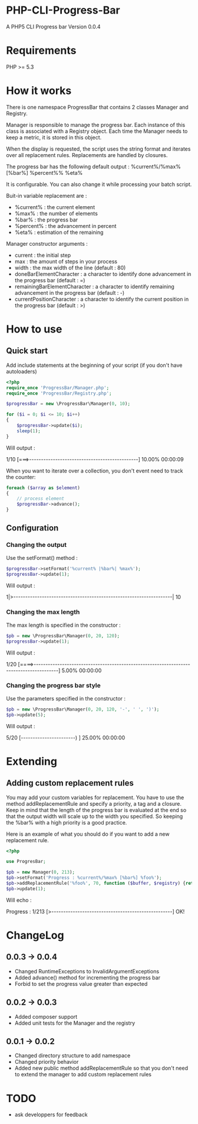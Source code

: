 PHP-CLI-Progress-Bar
====================

A PHP5 CLI Progress bar
Version 0.0.4

Requirements
============

PHP >= 5.3

How it works
============

There is one namespace ProgressBar that contains 2 classes Manager and Registry.

Manager is responsible to manage the progress bar. Each instance of this class is associated with a 
Registry object. Each time the Manager needs to keep a metric, it is stored in this object.

When the display is requested, the script uses the string format and iterates over 
all replacement rules. Replacements are handled by closures.

The progress bar has the following default output : 
%current%/%max% [%bar%] %percent%% %eta%

It is configurable. You can also change it while processing your batch script.

Buit-in variable replacement are : 
* %current% : the current element
* %max% : the number of elements
* %bar% : the progress bar
* %percent% : the advancement in percent
* %eta% : estimation of the remaining

Manager constructor arguments :
* current : the initial step
* max : the amount of steps in your process
* width : the max width of the line (default : 80)
* doneBarElementCharacter : a character to identify done advancement in the progress bar (default : =)
* remainingBarElementCharacter : a character to identify remaining advancement in the progress bar (default : -)
* currentPositionCharacter : a character to identify the current position in the progress bar (default : >)


How to use
==========

Quick start
-----------

Add include statements at the beginning of your script (if you don't have autoloaders)

```php
<?php
require_once 'ProgressBar/Manager.php';
require_once 'ProgressBar/Registry.php';

$progressBar = new \ProgressBar\Manager(0, 10);

for ($i = 0; $i <= 10; $i++)
{
    $progressBar->update($i);
    sleep(1);
}
```

Will output : 

1/10 [===>----------------------------------------------] 10.00% 00:00:09

When you want to iterate over a collection, you don't event need to track the counter:

```php
foreach ($array as $element)
{
    // process element
    $progressBar->advance();
}
```

Configuration
-------------

### Changing the output ###

Use the setFormat() method : 

```php
$progressBar->setFormat('%current% |%bar%| %max%');
$progressBar->update(1);
```

Will output : 

1|>-------------------------------------------------------------------| 10


### Changing the max length ###

The max length is specified in the constructor :  
 
```php
$pb = new \ProgressBar\Manager(0, 20, 120);
$progressBar->update(1);
```


Will output :

1/20 [====>----------------------------------------------------------------------------------------] 5.00% 00:00:00


### Changing the progress bar style ###

Use the parameters specified in the constructor : 

```php
$pb = new \ProgressBar\Manager(0, 20, 120, '-', ' ', ')');
$pb->update(5);
```

Will output :

5/20 [-----------------------)                                                                    ] 25.00% 00:00:00

 
Extending
=========

Adding custom replacement rules
-------------------------------

You may add your custom variables for replacement. You have to use the method addReplacementRule and specify a priority, a tag and a closure.
Keep in mind that the length of the progress bar is evaluated at the end so that the output width will scale up to the width you specified.
So keeping the %bar% with a high priority is a good practice.

Here is an example of what you should do if you want to add a new replacement rule.

```php
<?php

use ProgresBar;

$pb = new Manager(0, 213);
$pb->setFormat('Progress : %current%/%max% [%bar%] %foo%');
$pb->addReplacementRule('%foo%', 70, function ($buffer, $registry) {return 'OK!';});
$pb->update(1);
```

Will echo : 

Progress : 1/213 [>---------------------------------------------------] OK!


ChangeLog
=========

0.0.3 -> 0.0.4
--------------
* Changed RuntimeExceptions to InvalidArgumentExceptions
* Added advance() method for incrementing the progress bar
* Forbid to set the progress value greater than expected

0.0.2 -> 0.0.3
--------------
* Added composer support
* Added unit tests for the Manager and the registry

0.0.1 -> 0.0.2
--------------
* Changed directory structure to add namespace
* Changed priority behavior
* Added new public method addReplacementRule so that you don't need to extend the manager to add custom replacement rules

TODO
====
* ask developpers for feedback

